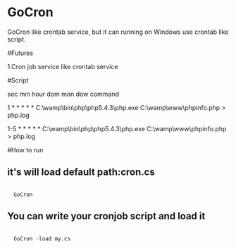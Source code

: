 # GoCron

GoCron like crontab service, but it can running on Windows use crontab like script.

#Futures

1.Cron job service like crontab service

#Script

  sec min hour  dom mon dow   command
  
  1 * * * * * C:\wamp\bin\php\php5.4.3\php.exe C:\wamp\www\phpinfo.php > php.log
  
  1-5 * * * * * C:\wamp\bin\php\php5.4.3\php.exe C:\wamp\www\phpinfo.php > php.log
  
#How to run

## it's will load default path:cron.cs

<code>
  GoCron
</code>
  
## You can write your cronjob script and load it

<code>
  GoCron -load my.cs 
</code>
